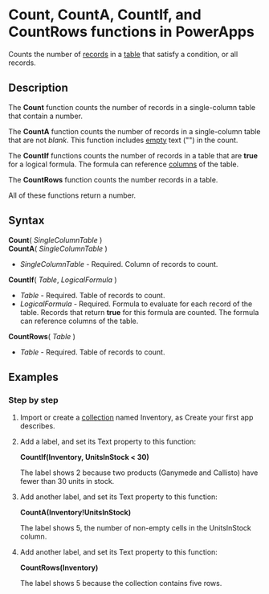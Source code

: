 <properties
	pageTitle="PowerApps: Count, CountA, CountIf, and CountRows functions"
	description="Reference information for the Count, CountA, CounfIf, and CountRows functions in PowerApps, including syntax and examples"
	services=""
	suite="powerapps"
	documentationCenter="na"
	authors="gregli-msft"
	manager="dwrede"
	editor=""
	tags=""/>

<tags
   ms.service="powerapps"
   ms.devlang="na"
   ms.topic="article"
   ms.tgt_pltfrm="na"
   ms.workload="na"
   ms.date="11/07/2015"
   ms.author="gregli"/>

# Count, CountA, CountIf, and CountRows functions in PowerApps #

Counts the number of [records](working-with-tables.md#records) in a [table](working-with-tables.md) that satisfy a condition, or all records.

## Description ##

The **Count** function counts the number of records in a single-column table that contain a number.

The **CountA** function counts the number of records in a single-column table that are not *blank*.  This function includes [empty](function-isblank-isempty.md) text ("") in the count.

The **CountIf** functions counts the number of records in a table that are **true** for a logical formula.  The formula can reference [columns](working-with-tables.md#columns) of the table.

The **CountRows** function counts the number records in a table.

All of these functions return a number.

## Syntax ##

**Count**( *SingleColumnTable* )<br>
**CountA**( *SingleColumnTable* )

- *SingleColumnTable* - Required.  Column of records to count.  

**CountIf**( *Table*, *LogicalFormula* )

- *Table* - Required.  Table of records to count.
- *LogicalFormula* - Required.  Formula to evaluate for each record of the table.  Records that return **true** for this formula are counted.  The formula can reference columns of the table.

**CountRows**( *Table* )

- *Table* - Required.  Table of records to count.

## Examples ##

### Step by step ###

1. Import or create a [collection](working-with-data-sources.md#collections) named Inventory, as Create your first app describes.

2. Add a label, and set its Text property to this function:

	**CountIf(Inventory, UnitsInStock < 30)**

	The label shows 2 because two products (Ganymede and Callisto) have fewer than 30 units in stock.

2. Add another label, and set its Text property to this function:

	**CountA(Inventory!UnitsInStock)**

	The label shows 5, the number of non-empty cells in the UnitsInStock column.

2. Add another label, and set its Text property to this function:

	**CountRows(Inventory)**

	The label shows 5 because the collection contains five rows.
